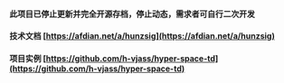 #### 此项目已停止更新并完全开源存档，停止动态，需求者可自行二次开发
#### 技术文档 [https://afdian.net/a/hunzsig](https://afdian.net/a/hunzsig)
#### 项目实例 [https://github.com/h-vjass/hyper-space-td](https://github.com/h-vjass/hyper-space-td)